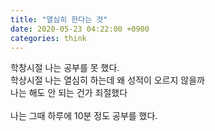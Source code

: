 ```yaml
---
title: "열심히 한다는 것"
date: 2020-05-23 04:22:00 +0900
categories: think
---
```


학창시절 나는 공부를 못 했다.<br />
학상시절 나는 열심히 하는데 왜 성적이 오르지 않을까<br />
나는 해도 안 되는 건가 죄절했다<br />
<br />
나는 그때 하루에 10분 정도 공부를 했다.
